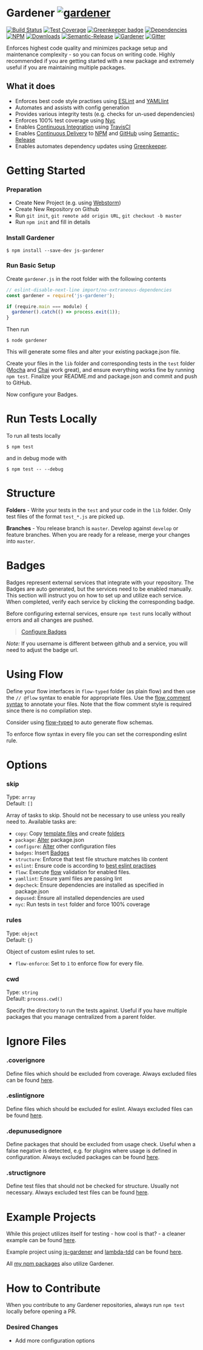 # Gardener [![gardener](https://github.com/simlu/js-gardener/blob/master/assets/badge-large.svg)](https://github.com/simlu/js-gardener)

[![Build Status](https://img.shields.io/travis/simlu/js-gardener/master.svg)](https://travis-ci.org/simlu/js-gardener)
[![Test Coverage](https://img.shields.io/coveralls/simlu/js-gardener/master.svg)](https://coveralls.io/github/simlu/js-gardener?branch=master)
[![Greenkeeper badge](https://badges.greenkeeper.io/simlu/js-gardener.svg)](https://greenkeeper.io/)
[![Dependencies](https://david-dm.org/simlu/js-gardener/status.svg)](https://david-dm.org/simlu/js-gardener)
[![NPM](https://img.shields.io/npm/v/js-gardener.svg)](https://www.npmjs.com/package/js-gardener)
[![Downloads](https://img.shields.io/npm/dt/js-gardener.svg)](https://www.npmjs.com/package/js-gardener)
[![Semantic-Release](https://github.com/simlu/js-gardener/blob/master/assets/icons/semver.svg)](https://github.com/semantic-release/semantic-release)
[![Gardener](https://github.com/simlu/js-gardener/blob/master/assets/badge.svg)](https://github.com/simlu/js-gardener)
[![Gitter](https://github.com/simlu/js-gardener/blob/master/assets/icons/gitter.svg)](https://gitter.im/simlu/js-gardener)

Enforces highest code quality and minimizes package setup and maintenance complexity - so you can focus on writing code. Highly recommended if you are getting started with a new package and extremely useful if you are maintaining multiple packages.

## What it does

- Enforces best code style practises using [ESLint](https://eslint.org/) and [YAMLlint](https://github.com/nodeca/js-yaml)
- Automates and assists with config generation
- Provides various integrity tests (e.g. checks for un-used dependencies)
- Enforces 100% test coverage using [Nyc](https://github.com/istanbuljs/nyc)
- Enables [Continuous Integration](https://en.wikipedia.org/wiki/Continuous_integration) using [TravisCI](https://travis-ci.org/)
- Enables [Continuous Delivery](https://en.wikipedia.org/wiki/Continuous_delivery) to [NPM](https://www.npmjs.com/) and [GitHub](https://github.com/) using [Semantic-Release](https://github.com/semantic-release/semantic-release)
- Enables automates dependency updates using [Greenkeeper](https://greenkeeper.io/).

# Getting Started

### Preparation

- Create New Project (e.g. using [Webstorm](https://www.jetbrains.com/webstorm/download/))
- Create New Repository on Github
- Run `git init`, `git remote add origin URL`, `git checkout -b master`
- Run `npm init` and fill in details

### Install Gardener

    $ npm install --save-dev js-gardener

### Run Basic Setup

Create `gardener.js` in the root folder with the following contents
<!-- eslint-disable import/no-unresolved -->
```javascript
// eslint-disable-next-line import/no-extraneous-dependencies
const gardener = require('js-gardener');

if (require.main === module) {
  gardener().catch(() => process.exit(1));
}
```

Then run

    $ node gardener

This will generate some files and alter your existing package.json file.

Create your files in the `lib` folder and corresponding tests in the `test` folder ([Mocha](https://mochajs.org/) and [Chai](https://github.com/chaijs/chai) work great), and ensure everything works fine by running `npm test`. Finalize your README.md and package.json and commit and push to GitHub.

Now configure your Badges.

# Run Tests Locally

To run all tests locally

    $ npm test

and in debug mode with

    $ npm test -- --debug

# Structure

**Folders** - Write your tests in the `test` and your code in the `lib` folder. Only test files of the format `test_*.js` are picked up.

**Branches** - You release branch is `master`. Develop against `develop` or feature branches. When you are ready for a release, merge your changes into `master`.

# Badges

Badges represent external services that integrate with your repository. The Badges are auto generated, but the services need to be enabled manually. This section will instruct you on how to set up and utilize each service. When completed, verify each service by clicking the corresponding badge.

Before configuring external services, ensure `npm test` runs locally without errors and all changes are pushed.

> [Configure Badges](BADGES.md)

*Note:* If you username is different between github and a service, you will need to adjust the badge url.

# Using Flow

Define your flow interfaces in `flow-typed` folder (as plain flow) and then use the `// @flow` syntax to enable for appropriate files.
Use the [flow comment syntax](https://flow.org/en/docs/types/comments/) to annotate your files. Note that the flow comment style is required since there is no compilation step.

Consider using [flow-typed](https://github.com/flowtype/flow-typed) to auto generate flow schemas.

To enforce flow syntax in every file you can set the corresponding eslint rule.

# Options

### skip

Type: `array`<br>
Default: `[]`

Array of tasks to skip. Should not be necessary to use unless you really need to. Available tasks are:
- `copy`: Copy [template files](lib/templates/files) and create [folders](lib/templates/folders.json)
- `package`: [Alter](lib/templates/package.json) package.json
- `configure`: [Alter](lib/templates) other configuration files
- `badges`: Insert [Badges](lib/templates/badges.json)
- `structure`: Enforce that test file structure matches lib content
- `eslint`: Ensure code is according to [best eslint practises](lib/conf/eslint.json)
- `flow`: Execute [flow](https://flow.org) validation for enabled files.
- `yamllint`: Ensure yaml files are passing lint
- `depcheck`: Ensure dependencies are installed as specified in package.json
- `depused`: Ensure all installed dependencies are used
- `nyc`: Run tests in `test` folder and force 100% coverage

### rules

Type: `object`<br>
Default: `{}`

Object of custom eslint rules to set.
- `flow-enforce`: Set to `1` to enforce flow for every file. 

### cwd

Type: `string`<br>
Default: `process.cwd()`

Specify the directory to run the tests against. Useful if you have multiple packages that you manage centralized from a parent folder.

# Ignore Files

### .coverignore

Define files which should be excluded from coverage. Always excluded files can be found [here](lib/conf/.coverignore).

### .eslintignore

Define files which should be excluded for eslint. Always excluded files can be found [here](lib/conf/.eslintignore).

### .depunusedignore

Define packages that should be excluded from usage check. Useful when a false negative is detected, e.g. for plugins where usage is defined in configuration. Always excluded packages can be found [here](lib/conf/.depunusedignore).

### .structignore

Define test files that should not be checked for structure. Usually not necessary. Always excluded test files can be found [here](lib/conf/.structignore).

# Example Projects

While this project utilizes itself for testing - how cool is that? - a cleaner example can be found [here](test/mock).

Example project using [js-gardener](https://github.com/simlu/js-gardener) and [lambda-tdd](https://github.com/simlu/lambda-tdd) can be found [here](https://github.com/simlu/lambda-example).

All [my npm packages](https://www.npmjs.com/~simlu) also utilize Gardener.

# How to Contribute

When you contribute to any Gardener repositories, always run `npm test` locally before opening a PR.

### Desired Changes

- Add more configuration options
